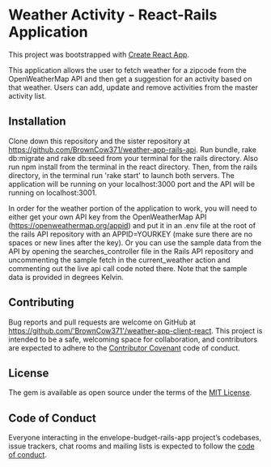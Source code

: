 # Weather Activity - React-Rails Application

This project was bootstrapped with [Create React App](https://github.com/facebook/create-react-app).

This application allows the user to fetch weather for a zipcode from the OpenWeatherMap API and then get a suggestion for an activity based on that weather. Users can add, update and remove activities from the master activity list.

## Installation

Clone down this repository and the sister repository at https://github.com/BrownCow371/weather-app-rails-api. Run bundle, rake db:migrate and rake db:seed from your terminal for the rails directory. Also run npm install from the terminal in the react directory. Then, from the rails directory, in the terminal run 'rake start' to launch both servers. The application will be running on your localhost:3000 port and the API will be running on localhost:3001. 

In order for the weather portion of the application to work, you will need to either get your own API key from the OpenWeatherMap API (https://openweathermap.org/appid) and put it in an .env file at the root of the rails API repository with an APPID=YOURKEY (make sure there are no spaces or new lines after the key). Or you can use the sample data from the API by opening the searches_controller file in the Rails API repository and uncommenting the sample fetch in the current_weather action and commenting out the live api call code noted there. Note that the sample data is provided in degrees Kelvin. 


## Contributing

Bug reports and pull requests are welcome on GitHub at https://github.com/'BrownCow371'/weather-app-client-react. This project is intended to be a safe, welcoming space for collaboration, and contributors are expected to adhere to the [Contributor Covenant](http://contributor-covenant.org) code of conduct.

## License

The gem is available as open source under the terms of the [MIT License](https://opensource.org/licenses/MIT).

## Code of Conduct

Everyone interacting in the envelope-budget-rails-app project’s codebases, issue trackers, chat rooms and mailing lists is expected to follow the [code of conduct](https://github.com/'BrownCow371'/weather-app-client-react/blob/master/CODE_OF_CONDUCT.md).